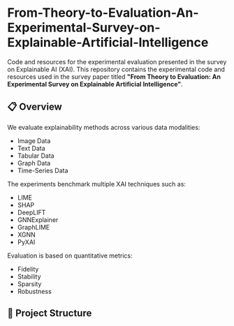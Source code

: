 # From-Theory-to-Evaluation-An-Experimental-Survey-on-Explainable-Artificial-Intelligence
Code and resources for the experimental evaluation presented in the survey on Explainable AI (XAI).
This repository contains the experimental code and resources used in the survey paper titled **"From Theory to Evaluation: An Experimental Survey on Explainable Artificial Intelligence"**.

## 📋 Overview

We evaluate explainability methods across various data modalities:
- Image Data
- Text Data
- Tabular Data
- Graph Data
- Time-Series Data

The experiments benchmark multiple XAI techniques such as:
- LIME
- SHAP
- DeepLIFT
- GNNExplainer
- GraphLIME
- XGNN
- PyXAI

Evaluation is based on quantitative metrics:
- Fidelity
- Stability
- Sparsity
- Robustness

## 📂 Project Structure
